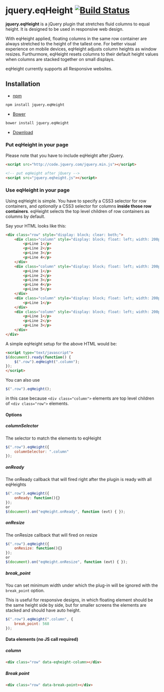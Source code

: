 # jquery.eqHeight [![Build Status](https://api.travis-ci.org/reinos/jquery.eqHeight.png?branch=master)](https://travis-ci.org/reinos/jquery.eqHeight)

**jquery.eqHeight** is a jQuery plugin that stretches fluid columns to equal height. It is designed to be used in responsive web design.

With eqHeight applied, floating columns in the same row container are always stretched to the height of the tallest one.
For better visual experience on mobile devices, eqHeight adjusts column heights as window resizes.
Furthurmore, eqHeight resets columns to their default height values when columns are stacked together on small displays.

eqHeight currently supports all Responsive websites. 

## Installation

* [npm](http://npmjs.org/)

```bash
npm install jquery.eqHeight
```

* [Bower](http://bower.io)

```bash
bower install jquery.eqHeight
```

* [Download](https://github.com/reinos/jquery.eqHeight/archive/master.zip)

### Put eqHeight in your page

Please note that you have to include eqHeight after jQuery.

```html
<script src="http://code.jquery.com/jquery.min.js"></script>

<!-- put eqHeight after jQuery -->
<script src="jquery.eqheight.js"></script>
```

### Use eqHeight in your page

Using eqHeight is simple.
You have to specify a CSS3 selector for row containers, and *optionally* a CSS3 selector for columns **inside those row containers**.
eqHeight selects the top level children of row containers as columns by default.

Say your HTML looks like this:

```html
<div class="row" style="display: block; clear: both;">
    <div class="column" style="display: block; float: left; width: 200px;">
        <p>Line 1</p>
        <p>Line 2</p>
        <p>Line 3</p>
        <p>Line 4</p>
    </div>
    <div class="column" style="display: block; float: left; width: 200px;">
        <p>Line 1</p>
        <p>Line 2</p>
        <p>Line 3</p>
        <p>Line 4</p>
        <p>Line 5</p>
    </div>
    <div class="column" style="display: block; float: left; width: 200px;">
        <p>Line 1</p>
    </div>
    <div class="column" style="display: block; float: left; width: 200px;">
        <p>Line 1</p>
        <p>Line 2</p>
        <p>Line 3</p>
    </div>
</div>
```

A simple eqHeight setup for the above HTML would be:

```html
<script type="text/javascript">
$(document).ready(function() {
    $(".row").eqHeight(".column");
});
</script>
```

You can also use
```javascript
$(".row").eqHeight();
```
in this case because `<div class="column">` elements are top level children of `<div class="row">` elements.

#### Options

##### columnSelector
The selector to match the elements to eqHeight

```javascript
$(".row").eqHeight({
    columnSelector: ".column"
});
```

##### onReady
The onReady callback that will fired right after the plugin is ready with all eqHeights

```javascript
$(".row").eqHeight({
    onReady: function(){}
});
or
$(document).on("eqHeight.onReady", function (evt) { });
```

##### onResize
The onResize callback that will fired on resize

```javascript
$(".row").eqHeight({
    onResize: function(){}
});
or
$(document).on("eqHeight.onResize", function (evt) { });
```

##### break_point
You can set minimum width under which the plug-in will be ignored with the `break_point` option.

This is useful for responsive designs, in which floating element should be the same height side by side, but for smaller screens the elements are stacked and should have auto height.

```javascript
$(".row").eqHeight(".column", {
    break_point: 568
});
```

#### Data elements (no JS call required)

##### column

```html
<div class="row" data-eqheight-column></div>
```

##### Break point

```html
<div class="row" data-break-point></div>
```
